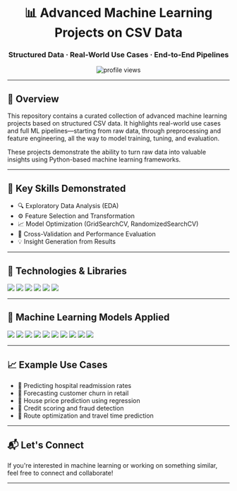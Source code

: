 <h1 align="center">📊 Advanced Machine Learning Projects on CSV Data</h1>
<h3 align="center">Structured Data · Real-World Use Cases · End-to-End Pipelines</h3>

<p align="center">
  <img src="https://komarev.com/ghpvc/?username=TamimSaykat&label=Profile%20views&color=0e75b6&style=flat" alt="profile views"/>
</p>

---

## 🧠 Overview

This repository contains a curated collection of advanced machine learning projects based on structured CSV data. It highlights real-world use cases and full ML pipelines—starting from raw data, through preprocessing and feature engineering, all the way to model training, tuning, and evaluation.

These projects demonstrate the ability to turn raw data into valuable insights using Python-based machine learning frameworks.

---

## 🚀 Key Skills Demonstrated

- 🔍 Exploratory Data Analysis (EDA)
- ⚙️ Feature Selection and Transformation
- 📈 Model Optimization (GridSearchCV, RandomizedSearchCV)
- 🔁 Cross-Validation and Performance Evaluation
- 💡 Insight Generation from Results

---

## 🧰 Technologies & Libraries

<p align="left">
  <img src="https://img.shields.io/badge/Python-3776AB?style=for-the-badge&logo=python&logoColor=white"/>
  <img src="https://img.shields.io/badge/Pandas-150458?style=for-the-badge&logo=pandas&logoColor=white"/>
  <img src="https://img.shields.io/badge/Numpy-013243?style=for-the-badge&logo=numpy&logoColor=white"/>
  <img src="https://img.shields.io/badge/Matplotlib-0076a8?style=for-the-badge&logo=plotly&logoColor=white"/>
  <img src="https://img.shields.io/badge/Scikit--Learn-F7931E?style=for-the-badge&logo=scikit-learn&logoColor=white"/>
  <img src="https://img.shields.io/badge/Seaborn-76B900?style=for-the-badge&logo=python&logoColor=white"/>

</p>

---

## 🤖 Machine Learning Models Applied

<p align="left">
  <img src="https://img.shields.io/badge/Linear_Regression-4682B4?style=for-the-badge&logo=scikit-learn&logoColor=white"/>
  <img src="https://img.shields.io/badge/Logistic_Regression-00599C?style=for-the-badge&logo=scikit-learn&logoColor=white"/>
  <img src="https://img.shields.io/badge/Decision_Tree-ffa500?style=for-the-badge&logo=scikit-learn&logoColor=white"/>
  <img src="https://img.shields.io/badge/Random_Forest-228B22?style=for-the-badge&logo=scikit-learn&logoColor=white"/>
  <img src="https://img.shields.io/badge/KNN-800080?style=for-the-badge&logo=scikit-learn&logoColor=white"/>
  <img src="https://img.shields.io/badge/SVM-0066b8?style=for-the-badge&logo=scikit-learn&logoColor=white"/>
  <img src="https://img.shields.io/badge/MLP_Neural_Network-ff6f61?style=for-the-badge&logo=neural-network&logoColor=white"/>
  <img src="https://img.shields.io/badge/XGBoost-EC2625?style=for-the-badge&logo=xgboost&logoColor=white"/>
  <img src="https://img.shields.io/badge/LightGBM-9ACD32?style=for-the-badge&logo=lightgbm&logoColor=white"/>
  <img src="https://img.shields.io/badge/CatBoost-FFB300?style=for-the-badge&logo=catboost&logoColor=black"/>
</p>

---

## 📈 Example Use Cases

- 🏥 Predicting hospital readmission rates
- 🛒 Forecasting customer churn in retail
- 🏡 House price prediction using regression
- 🏦 Credit scoring and fraud detection
- 🚌 Route optimization and travel time prediction

---

## 📬 Let's Connect

If you're interested in machine learning or working on something similar, feel free to connect and collaborate!

---

